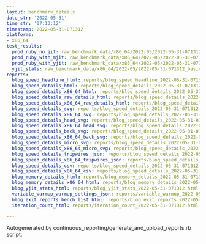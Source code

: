 ```yaml
---
layout: benchmark_details
date_str: '2022-05-31'
time_str: '07:13:12'
timestamp: 2022-05-31-071312
platforms:
- x86_64
test_results:
  prod_ruby_no_jit: raw_benchmark_data/x86_64/2022-05/2022-05-31-071312_basic_benchmark_prod_ruby_no_jit.json
  prod_ruby_with_mjit: raw_benchmark_data/x86_64/2022-05/2022-05-31-071312_basic_benchmark_prod_ruby_with_mjit.json
  prod_ruby_with_yjit: raw_benchmark_data/x86_64/2022-05/2022-05-31-071312_basic_benchmark_prod_ruby_with_yjit.json
  yjit_stats: raw_benchmark_data/x86_64/2022-05/2022-05-31-071312_basic_benchmark_yjit_stats.json
reports:
  blog_speed_headline_html: reports/blog_speed_headline_2022-05-31-071312.html
  blog_speed_details_html: reports/blog_speed_details_2022-05-31-071312.html
  blog_speed_details_x86_64_html: reports/blog_speed_details_2022-05-31-071312.x86_64.html
  blog_speed_details_raw_details_html: reports/blog_speed_details_2022-05-31-071312.raw_details.html
  blog_speed_details_x86_64_raw_details_html: reports/blog_speed_details_2022-05-31-071312.x86_64.raw_details.html
  blog_speed_details_svg: reports/blog_speed_details_2022-05-31-071312.svg
  blog_speed_details_x86_64_svg: reports/blog_speed_details_2022-05-31-071312.x86_64.svg
  blog_speed_details_head_svg: reports/blog_speed_details_2022-05-31-071312.head.svg
  blog_speed_details_x86_64_head_svg: reports/blog_speed_details_2022-05-31-071312.x86_64.head.svg
  blog_speed_details_back_svg: reports/blog_speed_details_2022-05-31-071312.back.svg
  blog_speed_details_x86_64_back_svg: reports/blog_speed_details_2022-05-31-071312.x86_64.back.svg
  blog_speed_details_micro_svg: reports/blog_speed_details_2022-05-31-071312.micro.svg
  blog_speed_details_x86_64_micro_svg: reports/blog_speed_details_2022-05-31-071312.x86_64.micro.svg
  blog_speed_details_tripwires_json: reports/blog_speed_details_2022-05-31-071312.tripwires.json
  blog_speed_details_x86_64_tripwires_json: reports/blog_speed_details_2022-05-31-071312.x86_64.tripwires.json
  blog_speed_details_csv: reports/blog_speed_details_2022-05-31-071312.csv
  blog_speed_details_x86_64_csv: reports/blog_speed_details_2022-05-31-071312.x86_64.csv
  blog_memory_details_html: reports/blog_memory_details_2022-05-31-071312.html
  blog_memory_details_x86_64_html: reports/blog_memory_details_2022-05-31-071312.x86_64.html
  blog_yjit_stats_html: reports/blog_yjit_stats_2022-05-31-071312.html
  variable_warmup_warmup_settings_json: reports/variable_warmup_2022-05-31-071312.warmup_settings.json
  blog_exit_reports_bench_list_html: reports/blog_exit_reports_2022-05-31-071312.bench_list.html
  iteration_count_html: reports/iteration_count_2022-05-31-071312.html

---
```

Autogenerated by continuous_reporting/generate_and_upload_reports.rb script.
